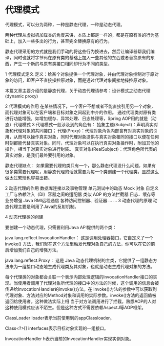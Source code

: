 # 代理模式

代理模式，可以分为两种，一种是静态代理，一种是动态代理。

两种代理从虚拟机加载类的角度来讲，本质上都是一样的，都是在原有类的行为基础上，加入一些多出的行为，甚至完全替换原有的行为。

静态代理采用的方式就是我们手动的将这些行为换进去，然后让编译器帮我们编译，同时也就将字节码在原有类的基础上加入一些其他的东西或者替换原有的东西，产生一个新的与原有类接口相同却行为不同的类型。

1 代理模式定义
定义：给某个对象提供一个代理对象，并由代理对象控制对于原对象的访问，即客户不直接操控原对象，而是通过代理对象间接地操控原对象。

本篇文章主要介绍的是静态代理，关于动态代理请参考：设计模式之动态代理(dynamic proxy)

2 代理模式的作用
在某些情况下，一个客户不想或者不能直接引用另一个对象，而代理对象可以在客户端和目标对象之间起到中介的作用。
通过代理类对原有类进行功能增强，如增加缓存、异常处理、日志处理等，Spring AOP用的就是（动态）代理模式
3 代理模式一般涉及到的角色有：
抽象主题(Subject)：声明真实对象和代理对象的共同接口；
代理(Proxy)：代理对象角色内部含有对真实对象的引用，从而可以操作真实对象，同时代理对象提供与真实对象相同的接口以便在任何时刻都能代替真实对象。同时，代理对象可以在执行真实对象操作时，附加其他的操作，相当于对真实对象进行封装。
真实对象(RealSubject)：代理角色所代表的真实对象，是我们最终要引用的对象。

静态代理缺点：
如果需要代理的类只有一个，那么静态代理没什么问题，如果有很多类需要代理呢，用静态代理的话就需要为每一个类创建一个代理类，显然这么做太过繁琐也容易出错。

2 动态代理的作用
数据库连接以及事物管理
单元测试中的动态 Mock 对象
自定义工厂与依赖注入（DI）容器之间的适配器
类似 AOP 的方法拦截器
日志、缓存等业务增强
Java RMI远程通信
各种访问控制器、验证器
… …
3 动态代理的原理
动态代理主要是利用了Java的反射机制。

4 动态代理类的创建

要创建一个动态代理，只需要利用Java API提供的两个类：

java.lang.reflect.InvocationHandler： 这是调用处理器接口，它自定义了一个 invoke() 方法，我们就在这个方法里触发代理对象自己的方法，你可以在它的前后增加我们自己的增强方法。

java.lang.reflect.Proxy： 这是 Java 动态代理机制的主类，它提供了一组静态方法来为一组接口动态地生成代理类及其对象，也就是动态生成代理对象的方法。

每个代理类的对象都会关联一个表示内部处理逻辑的InvocationHandler接口的实现。当使用者调用了代理对象所代理的接口中的方法的时候，这个调用的信息会被传递给InvocationHandler的invoke()方法。在 invoke()方法的参数中可以获取到代理对象、方法对应的Method对象和调用的实际参数。invoke()方法的返回值被返回给使用者。这种做法实际上相 当于对方法调用进行了拦截。熟悉AOP的人对这种使用模式应该不陌生。但是这种方式不需要依赖AspectJ等AOP框架。

ClassLoader loader表示当前使用到的appClassloader。

Class<?>[] interfaces表示目标对象实现的一组接口。

InvocationHandler h表示当前的InvocationHandler实现实例对象。
